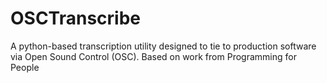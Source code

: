 # OSCTranscribe
A python-based transcription utility designed to tie to production software via Open Sound Control (OSC). Based on work from Programming for People
